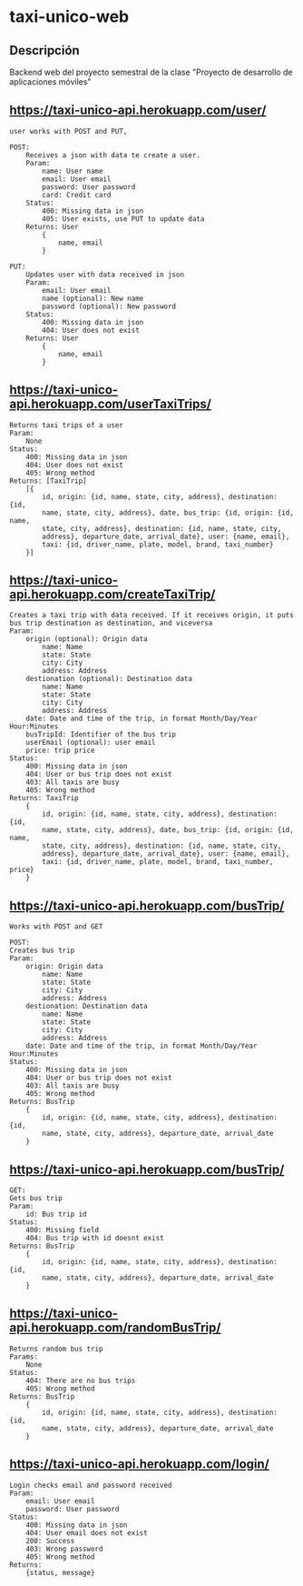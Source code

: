 # taxi-unico-web

## Descripción

Backend web del proyecto semestral de la clase "Proyecto de desarrollo de aplicaciones móviles"

## https://taxi-unico-api.herokuapp.com/user/
    user works with POST and PUT,

    POST:
        Receives a json with data te create a user.
        Param:
            name: User name
            email: User email
            password: User password
            card: Credit card
        Status:
            400: Missing data in json
            405: User exists, use PUT to update data
        Returns: User
            {
                name, email
            }

    PUT:
        Updates user with data received in json
        Param:
            email: User email
            name (optional): New name
            password (optional): New password
        Status:
            400: Missing data in json
            404: User does not exist
        Returns: User
            {
                name, email
            }



## https://taxi-unico-api.herokuapp.com/userTaxiTrips/<email>
    Returns taxi trips of a user
    Param:
        None
    Status:
        400: Missing data in json
        404: User does not exist
        405: Wrong method
    Returns: [TaxiTrip]
        [{
            id, origin: {id, name, state, city, address}, destination: {id,
            name, state, city, address}, date, bus_trip: {id, origin: {id, name,
            state, city, address}, destination: {id, name, state, city,
            address}, departure_date, arrival_date}, user: {name, email},
            taxi: {id, driver_name, plate, model, brand, taxi_number}
        }]



## https://taxi-unico-api.herokuapp.com/createTaxiTrip/
    Creates a taxi trip with data received. If it receives origin, it puts
    bus trip destination as destination, and viceversa
    Param:
        origin (optional): Origin data
            name: Name
            state: State
            city: City
            address: Address
        destionation (optional): Destination data
            name: Name
            state: State
            city: City
            address: Address
        date: Date and time of the trip, in format Month/Day/Year Hour:Minutes
        busTripId: Identifier of the bus trip
        userEmail (optional): user email
        price: trip price
    Status:
        400: Missing data in json
        404: User or bus trip does not exist
        403: All taxis are busy
        405: Wrong method
    Returns: TaxiTrip
        {
            id, origin: {id, name, state, city, address}, destination: {id,
            name, state, city, address}, date, bus_trip: {id, origin: {id, name,
            state, city, address}, destination: {id, name, state, city,
            address}, departure_date, arrival_date}, user: {name, email},
            taxi: {id, driver_name, plate, model, brand, taxi_number, price}
        }



## https://taxi-unico-api.herokuapp.com/busTrip/
    Works with POST and GET

    POST:
    Creates bus trip
    Param:
        origin: Origin data
            name: Name
            state: State
            city: City
            address: Address
        destionation: Destination data
            name: Name
            state: State
            city: City
            address: Address
        date: Date and time of the trip, in format Month/Day/Year Hour:Minutes
    Status:
        400: Missing data in json
        404: User or bus trip does not exist
        403: All taxis are busy
        405: Wrong method
    Returns: BusTrip
        {
            id, origin: {id, name, state, city, address}, destination: {id,
            name, state, city, address}, departure_date, arrival_date
        }


## https://taxi-unico-api.herokuapp.com/busTrip/<id>
    GET:
    Gets bus trip
    Param:
        id: Bus trip id
    Status:
        400: Missing field
        404: Bus trip with id doesnt exist
    Returns: BusTrip
        {
            id, origin: {id, name, state, city, address}, destination: {id,
            name, state, city, address}, departure_date, arrival_date
        }



## https://taxi-unico-api.herokuapp.com/randomBusTrip/
    Returns random bus trip
    Params:
        None
    Status:
        404: There are no bus trips
        405: Wrong method
    Returns: BusTrip
        {
            id, origin: {id, name, state, city, address}, destination: {id,
            name, state, city, address}, departure_date, arrival_date
        }



## https://taxi-unico-api.herokuapp.com/login/
    Login checks email and password received
    Param:
        email: User email
        password: User password
    Status:
        400: Missing data in json
        404: User email does not exist
        200: Success
        403: Wrong password
        405: Wrong method
    Returns:
        {status, message}
